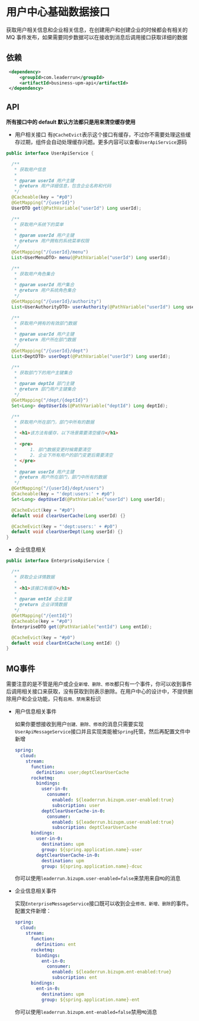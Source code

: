 # 用户中心基础数据接口

获取用户相关信息和企业相关信息，在创建用户和创建企业的时候都会有相关的 MQ 事件发布，如果需要同步数据可以在接收到消息后调用接口获取详细的数据

## 依赖

```xml
 <dependency>
     <groupId>com.leaderrun</groupId>
     <artifactId>business-upm-api</artifactId>
 </dependency>
```

## API

**所有接口中的 default 默认方法都只是用来清空缓存使用**

- 用户相关接口
  有`@CacheEvict`表示这个接口有缓存，不过你不需要处理这些缓存过期，组件会自动处理缓存问题。更多内容可以查看`UserApiService`源码

```java
public interface UserApiService {

  /**
   * 获取用户信息
   *
   * @param userId 用户主键
   * @return 用户详细信息，包含企业名称和代码
   */
  @Cacheable(key = "#p0")
  @GetMapping("/{userId}")
  UserDTO get(@PathVariable("userId") Long userId);

  /**
   * 获取用户系统下的菜单
   *
   * @param userId 用户主键
   * @return 用户拥有的系统菜单权限
   */
  @GetMapping("/{userId}/menu")
  List<UserMenuDTO> menu(@PathVariable("userId") Long userId);

  /**
   * 获取用户角色集合
   *
   * @param userId 用户集合
   * @return 用户系统角色集合
   */
  @GetMapping("/{userId}/authority")
  List<UserAuthorityDTO> userAuthority(@PathVariable("userId") Long userId);

  /**
   * 获取用户拥有的有效部门数据
   *
   * @param userId 用户主键
   * @return 用户所在部门数据
   */
  @GetMapping("/{userId}/dept")
  List<DeptDTO> userDept(@PathVariable("userId") Long userId);

  /**
   * 获取部门下的用户主键集合
   *
   * @param deptId 部门主键
   * @return 部门用户主键集合
   */
  @GetMapping("/dept/{deptId}")
  Set<Long> deptUserIds(@PathVariable("deptId") Long deptId);

  /**
   * 获取用户所在部门，部门中所有的数据
   *
   * <h1>该方法有缓存，以下场景需要清空缓存</h1>
   *
   * <pre>
   *     1. 部门数据变更时候需要清空
   *     2. 企业下所有用户的部门变更后需要清空
   * </pre>
   *
   * @param userId 用户主键
   * @return 用户所在部门，部门中所有的数据
   */
  @GetMapping("/{userId}/dept/users")
  @Cacheable(key = "'dept:users:' + #p0")
  Set<Long> deptUserId(@PathVariable("userId") Long userId);

  @CacheEvict(key = "#p0")
  default void clearUserCache(Long userId) {}

  @CacheEvict(key = "'dept:users:' + #p0")
  default void clearUserDept(Long userId) {}
}
```

- 企业信息相关

```java
public interface EnterpriseApiService {

  /**
   * 获取企业详情数据
   *
   * <h1>该接口有缓存</h1>
   *
   * @param entId 企业主键
   * @return 企业详情数据
   */
  @GetMapping("/{entId}")
  @Cacheable(key = "#p0")
  EnterpriseDTO get(@PathVariable("entId") Long entId);

  @CacheEvict(key = "#p0")
  default void clearEntCache(Long entId) {}
}
```

## MQ事件

需要注意的是不管是用户或企业`新增、删除、修改`都只有一个事件，你可以收到事件后调用相关接口来获取，没有获取到则表示删除。在用户中心的设计中，不提供删除用户和企业功能，只有`启用、禁用`来标识

- 用户信息相关事件

  如果你要想接收到用户`创建、删除、修改`的消息只需要实现`UserApiMessageService`接口并且实现类能被`Spring`托管。然后再配置文件中新增

  ```yaml
  spring:
    cloud:
      stream:
        function:
          definition: user;deptClearUserCache
        rocketmq:
          bindings:
            user-in-0:
              consumer:
                enabled: ${leaderrun.bizupm.user-enabled:true}
                subscription: user
            deptClearUserCache-in-0:
              consumer:
                enabled: ${leaderrun.bizupm.user-enabled:true}
                subscription: deptClearUserCache
        bindings:
          user-in-0:
            destination: upm
            group: ${spring.application.name}-user
          deptClearUserCache-in-0:
            destination: upm
            group: ${spring.application.name}-dcuc
  ```

  你可以使用`leaderrun.bizupm.user-enabled=false`来禁用来自`MQ`的消息

- 企业信息相关事件

  实现`EnterpriseMessageService`接口既可以收到企业`修改、新增、删除`的事件。配置文件新增：

  ```yaml
  spring:
    cloud:
      stream:
        function:
          definition: ent
        rocketmq:
          bindings:
            ent-in-0:
              consumer:
                enabled: ${leaderrun.bizupm.ent-enabled:true}
                subscription: ent
        bindings:
          ent-in-0:
            destination: upm
            group: ${spring.application.name}-ent
  ```

  你可以使用`leaderrun.bizupm.ent-enabled=false`禁用`MQ`消息

​	
